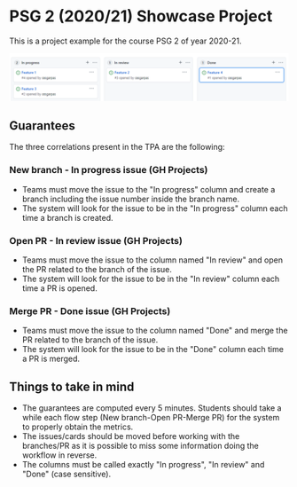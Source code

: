 # PSG 2 (2020/21) Showcase Project
This is a project example for the course PSG 2 of year 2020-21.

![Project columns](https://github.com/governify/showcase-psg2-2021/blob/main/project.PNG?raw=true)

## Guarantees
The three correlations present in the TPA are the following:

### New branch - In progress issue (GH Projects)
 - Teams must move the issue to the "In progress" column and create a branch including the issue number inside the branch name.
 - The system will look for the issue to be in the "In progress" column each time a branch is created. 

### Open PR - In review issue (GH Projects)
 - Teams must move the issue to the column named "In review" and open the PR related to the branch of the issue.
 - The system will look for the issue to be in the "In review" column each time a PR is opened. 

### Merge PR - Done issue (GH Projects)
 - Teams must move the issue to the column named "Done" and merge the PR related to the branch of the issue.
 - The system will look for the issue to be in the "Done" column each time a PR is merged. 


## Things to take in mind
 - The guarantees are computed every 5 minutes. Students should take a while each flow step (New branch-Open PR-Merge PR) for the system to properly obtain the metrics.
 - The issues/cards should be moved before working with the branches/PR as it is possible to miss some information doing the workflow in reverse.
 - The columns must be called exactly "In progress", "In review" and "Done" (case sensitive).
